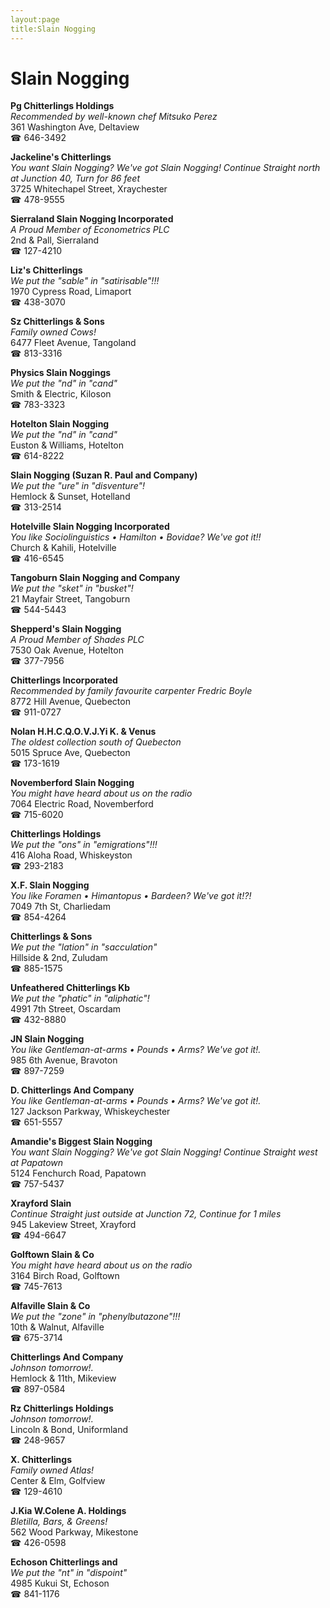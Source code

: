 ```yaml
---
layout:page
title:Slain Nogging
---
```

# Slain Nogging

**Pg Chitterlings Holdings**  
_Recommended by well-known chef Mitsuko Perez_  
361 Washington Ave, Deltaview  
☎ 646-3492



**Jackeline's Chitterlings**  
_You want Slain Nogging? We've got Slain Nogging! 
Continue Straight north at Junction 40, Turn for 86 feet_  
3725 Whitechapel Street, Xraychester  
☎ 478-9555



**Sierraland Slain Nogging Incorporated**  
_A Proud Member of Econometrics PLC_  
2nd & Pall, Sierraland  
☎ 127-4210



**Liz's Chitterlings**  
_We put the "sable" in "satirisable"!!!_  
1970 Cypress Road, Limaport  
☎ 438-3070



**Sz Chitterlings & Sons**  
_Family owned Cows!_  
6477 Fleet Avenue, Tangoland  
☎ 813-3316



**Physics Slain Noggings**  
_We put the "nd" in "cand"_  
Smith & Electric, Kiloson  
☎ 783-3323



**Hotelton Slain Nogging**  
_We put the "nd" in "cand"_  
Euston & Williams, Hotelton  
☎ 614-8222



**Slain Nogging (Suzan R. Paul and Company)**  
_We put the "ure" in "disventure"!_  
Hemlock & Sunset, Hotelland  
☎ 313-2514



**Hotelville Slain Nogging Incorporated**  
_You like Sociolinguistics • Hamilton • Bovidae? We've got it!!_  
Church & Kahili, Hotelville  
☎ 416-6545



**Tangoburn Slain Nogging and Company**  
_We put the "sket" in "busket"!_  
21 Mayfair Street, Tangoburn  
☎ 544-5443



**Shepperd's Slain Nogging**  
_A Proud Member of Shades PLC_  
7530 Oak Avenue, Hotelton  
☎ 377-7956



**Chitterlings Incorporated**  
_Recommended by family favourite carpenter Fredric Boyle_  
8772 Hill Avenue, Quebecton  
☎ 911-0727



**Nolan H.H.C.Q.O.V.J.Yi K. & Venus**  
_The oldest collection south of Quebecton_  
5015 Spruce Ave, Quebecton  
☎ 173-1619



**Novemberford Slain Nogging**  
_You might have heard about us on the radio_  
7064 Electric Road, Novemberford  
☎ 715-6020



**Chitterlings Holdings**  
_We put the "ons" in "emigrations"!!!_  
416 Aloha Road, Whiskeyston  
☎ 293-2183



**X.F. Slain Nogging**  
_You like Foramen • Himantopus • Bardeen? We've got it!?!_  
7049 7th St, Charliedam  
☎ 854-4264



**Chitterlings & Sons**  
_We put the "lation" in "sacculation"_  
Hillside & 2nd, Zuludam  
☎ 885-1575



**Unfeathered Chitterlings Kb**  
_We put the "phatic" in "aliphatic"!_  
4991 7th Street, Oscardam  
☎ 432-8880



**JN Slain Nogging**  
_You like Gentleman-at-arms • Pounds • Arms? We've got it!._  
985 6th Avenue, Bravoton  
☎ 897-7259



**D. Chitterlings And Company**  
_You like Gentleman-at-arms • Pounds • Arms? We've got it!._  
127 Jackson Parkway, Whiskeychester  
☎ 651-5557



**Amandie's Biggest Slain Nogging**  
_You want Slain Nogging? We've got Slain Nogging! 
Continue Straight west at Papatown_  
5124 Fenchurch Road, Papatown  
☎ 757-5437



**Xrayford Slain**  
_Continue Straight just outside at Junction 72, Continue for 1 miles_  
945 Lakeview Street, Xrayford  
☎ 494-6647



**Golftown Slain & Co**  
_You might have heard about us on the radio_  
3164 Birch Road, Golftown  
☎ 745-7613



**Alfaville Slain & Co**  
_We put the "zone" in "phenylbutazone"!!!_  
10th & Walnut, Alfaville  
☎ 675-3714



**Chitterlings And Company**  
_Johnson tomorrow!._  
Hemlock & 11th, Mikeview  
☎ 897-0584



**Rz Chitterlings Holdings**  
_Johnson tomorrow!._  
Lincoln & Bond, Uniformland  
☎ 248-9657



**X. Chitterlings**  
_Family owned Atlas!_  
Center & Elm, Golfview  
☎ 129-4610



**J.Kia W.Colene A. Holdings**  
_Bletilla, Bars, & Greens!_  
562 Wood Parkway, Mikestone  
☎ 426-0598



**Echoson Chitterlings and**  
_We put the "nt" in "dispoint"_  
4985 Kukui St, Echoson  
☎ 841-1176



